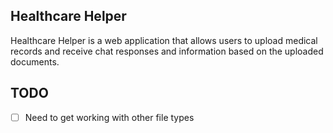 ## Healthcare Helper

Healthcare Helper is a web application that allows users to upload medical records and receive chat responses and information based on the uploaded documents.

## TODO
- [ ] Need to get working with other file types